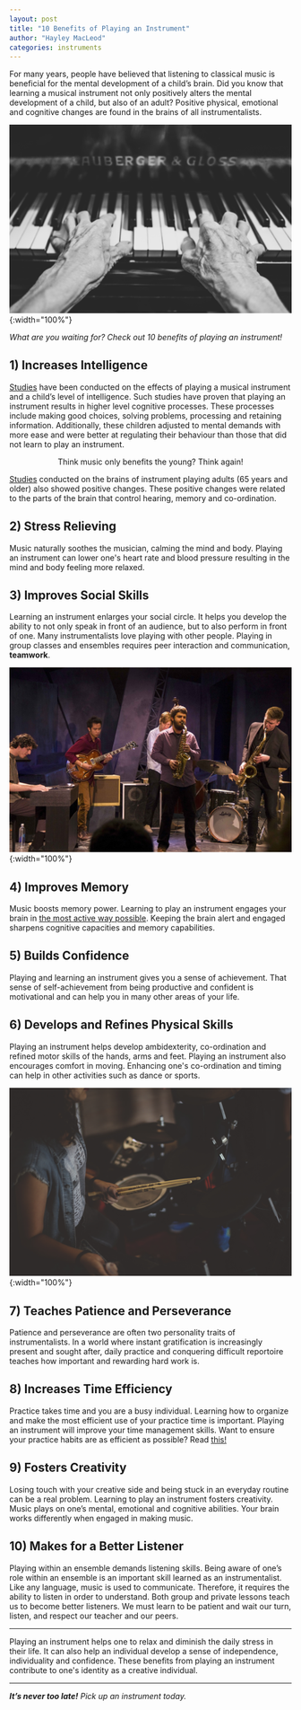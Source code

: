 ```yaml
---
layout: post
title: "10 Benefits of Playing an Instrument"
author: "Hayley MacLeod"
categories: instruments
---
```


For many years, people have believed that listening to classical music is beneficial for the mental development of a child’s brain. Did you know that learning a musical instrument not only positively alters the mental development of a child, but also of an adult? Positive physical, emotional and cognitive changes are found in the brains of all instrumentalists.

![](/assets/img/2016-05-11/pianohands.jpeg){:width="100%"}


*What are you waiting for? Check out 10 benefits of playing an instrument!*


## 1) Increases Intelligence
[Studies](http://journals.plos.org/plosone/article?id=10.1371/journal.pone.0099868) have been conducted on the effects of playing a musical instrument and a child’s level of intelligence. Such studies have proven that playing an instrument results in higher level cognitive processes. These processes include making good choices, solving problems, processing and retaining information. Additionally, these children adjusted to mental demands with more ease and were better at regulating their behaviour than those that did not learn to play an instrument.

<center>Think music only benefits the young? Think again!</center>


[Studies](http://www.telegraph.co.uk/news/science/science-news/6447588/Playing-a-musical-instrument-makes-you-brainier.html) conducted on the brains of instrument playing adults (65 years and older) also showed positive changes. These positive changes were related to the parts of the brain that control hearing, memory and co-ordination.

## 2) Stress Relieving
Music naturally soothes the musician, calming the mind and body. Playing an instrument can lower one's heart rate and blood pressure resulting in the mind and body feeling more relaxed.  

## 3) Improves Social Skills
Learning an instrument enlarges your social circle. It helps you develop the ability to not only speak in front of an audience, but to also perform in front of one. Many instrumentalists love playing with other people. Playing in group classes and ensembles requires peer interaction and communication, __teamwork__.

![](/assets/img/2016-05-11/jazzcombo.jpg){:width="100%"}

## 4) Improves Memory
Music boosts memory power. Learning to play an instrument engages your brain in [the most active way possible](https://www.youtube.com/watch?v=R0JKCYZ8hng). Keeping the brain alert and engaged sharpens cognitive capacities and memory capabilities.

## 5) Builds Confidence
Playing and learning an instrument gives you a sense of achievement. That sense of self-achievement from being productive and confident is motivational and can help you in many other areas of your life.

## 6) Develops and Refines Physical Skills
Playing an instrument helps develop ambidexterity, co-ordination and refined motor skills of the hands, arms and feet. Playing an instrument also encourages comfort in moving. Enhancing one's co-ordination and timing can help in other activities such as dance or sports.

![](/assets/img/2016-05-11/drummer.jpeg){:width="100%"}

## 7) Teaches Patience and Perseverance
Patience and perseverance are often two personality traits of instrumentalists. In a world where instant gratification is increasingly present and sought after, daily practice and conquering difficult reportoire teaches how important and rewarding hard work is.

## 8) Increases Time Efficiency
Practice takes time and you are a busy individual. Learning how to organize and make the most efficient use of your practice time is important. Playing an instrument will improve your time management skills. Want to ensure your practice habits are as efficient as possible? Read [this!](http://blog.pitchplay.io/practice/efficient-practice)

## 9) Fosters Creativity
Losing touch with your creative side and being stuck in an everyday routine can be a real problem. Learning to play an instrument fosters creativity. Music plays on one’s mental, emotional and cognitive abilities. Your brain works differently when engaged in making music.

## 10) Makes for a Better Listener
Playing within an ensemble demands listening skills. Being aware of one’s role within an ensemble is an important skill learned as an instrumentalist. Like any language, music is used to communicate. Therefore, it requires the ability to listen in order to understand. Both group and private lessons teach us to become better listeners. We must learn to be patient and wait our turn, listen, and respect our teacher and our peers.

***

Playing an instrument helps one to relax and diminish the daily stress in their life.  It can also help an individual develop a sense of independence, individuality and confidence. These benefits from playing an instrument contribute to one's identity as a creative individual.

***

*__It’s never too late!__ Pick up an instrument today.*

